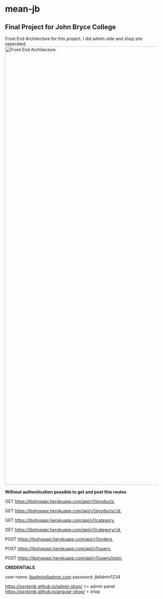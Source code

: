 # mean-jb
## Final Project for John Bryce College 
Front End Architecture for this project. I did admin side and shop site seperated.
<img width="1440" alt="Front End Architecture" src="https://user-images.githubusercontent.com/40363736/124572515-5da8e880-de51-11eb-9514-7d4fac989216.png">

**Without authentication possible to get and post this routes**

GET https://jbshopapi.herokuapp.com/api/v1/products,

GET https://jbshopapi.herokuapp.com/api/v1/products/:id,

GET https://jbshopapi.herokuapp.com/api/v1/category,

GET https://jbshopapi.herokuapp.com/api/v1/category/:id,

POST https://jbshopapi.herokuapp.com/api/v1/orders,

POST https://jbshopapi.herokuapp.com/api/v1/users,

POST https://jbshopapi.herokuapp.com/api/v1/users/login,

**CREDENTIALS** 

user-name: jbadmin@admin.com
password: jbAdmin1234

https://psytonik.github.io/admin-shop/ <= admin panel
https://psytonik.github.io/angular-shop/ < shop

